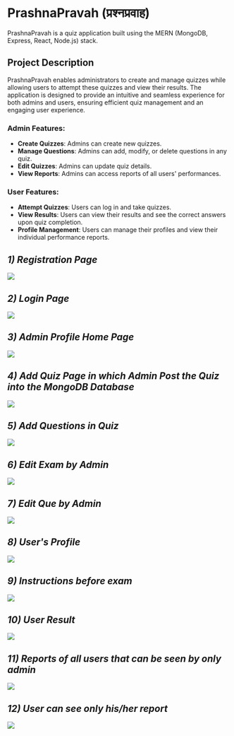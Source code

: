 
# PrashnaPravah (प्रश्नप्रवाह)

PrashnaPravah is a quiz application built using the MERN (MongoDB, Express, React, Node.js) stack.

## Project Description

PrashnaPravah enables administrators to create and manage quizzes while allowing users to attempt these quizzes and view their results. The application is designed to provide an intuitive and seamless experience for both admins and users, ensuring efficient quiz management and an engaging user experience.

### Admin Features:
- **Create Quizzes**: Admins can create new quizzes.
- **Manage Questions**: Admins can add, modify, or delete questions in any quiz.
- **Edit Quizzes**: Admins can update quiz details.
- **View Reports**: Admins can access reports of all users' performances.

### User Features:
- **Attempt Quizzes**: Users can log in and take quizzes.
- **View Results**: Users can view their results and see the correct answers upon quiz completion.
- **Profile Management**: Users can manage their profiles and view their individual performance reports.


<i><h2>1) Registration Page</h2></i>
<img src="https://github.com/whoadarshkumar/PrashnaPravah/blob/main/images/register.png"/>
<i><h2>2) Login Page</h2></i>
<img src="https://github.com/whoadarshkumar/PrashnaPravah/blob/main/images/login.png"/>
<i><h2>3) Admin Profile Home Page</h2></i>
<img src="https://github.com/whoadarshkumar/PrashnaPravah/blob/main/images/admin_home.png"/>
<i><h2>4) Add Quiz Page in which Admin Post the Quiz into the MongoDB Database</h2></i>
<img src="https://github.com/whoadarshkumar/PrashnaPravah/blob/main/images/admin_exam.png"/>
<i><h2>5) Add Questions in Quiz </h2></i>
<img src="https://github.com/whoadarshkumar/PrashnaPravah/blob/main/images/admin_exam_ques.png"/>
<i><h2>6) Edit Exam by Admin </h2></i>
<img src="https://github.com/whoadarshkumar/PrashnaPravah/blob/main/images/edit_exam.png"/>
<i><h2>7) Edit Que by Admin </h2></i>
<img src="https://github.com/whoadarshkumar/PrashnaPravah/blob/main/images/edit_exam.png"/>
<i><h2>8) User's Profile </h2></i>
<img src="https://github.com/whoadarshkumar/PrashnaPravah/blob/main/images/user_home.png"/>
<i><h2>9) Instructions before exam </h2></i>
<img src="https://github.com/whoadarshkumar/PrashnaPravah/blob/main/images/exam_instructions.png"/>
<i><h2>10) User Result</h2></i>
<img src="https://github.com/whoadarshkumar/PrashnaPravah/blob/main/images/after_exam_result.png"/>
<i><h2>11) Reports of all users that can be seen by only admin </h2></i>
<img src="https://github.com/whoadarshkumar/PrashnaPravah/blob/main/images/admin_reports.png"/>
<i><h2>12) User can see only his/her report </h2></i>
<img src="https://github.com/whoadarshkumar/PrashnaPravah/blob/main/images/user_report.png"/>
